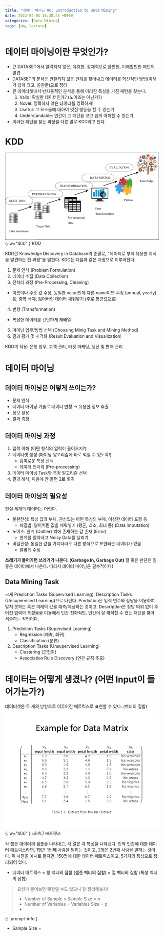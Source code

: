 ```yaml
---
title: "데이터 마이닝 00: Introduction to Data Mining"
date: 2022-04-01 16:30:45 +0900
categories: [Data Mining]
tags: [dm, lecture]
---
```


# 데이터 마이닝이란 무엇인가?

- 큰 DATASET에서 알려지지 않은, 유효한, 잠재적으로 쓸만한, 이해할만한 패턴의 발견
- DATASET의 분석은 관찰되지 않은 관계를 찾아내고 데이터를 혁신적인 방법(이해가 쉽게 되고, 쓸만한)으로 정리
- 큰 데이터셋에서 반자동적인 분석을 통해 이러한 특성을 가진 패턴을 찾는다.
    1. Valid: 확실한 데이터인가? (노이즈는 아닌가?)
    2. Novel: 명확하지 않은 데이터를 명확하게!
    3. Useful: 그 요소들에 대하여 멋진 행동을 할 수 있는가
    4. Understandable: 인간이 그 패턴을 보고 쉽게 이해할 수 있는가
- 이러한 패턴을 찾는 과정을 다른 말로 KDD라고 한다.

# KDD

![kdd](/assets/img/2022-04-01-data-mining-00/Knowledge-Discovery-Database-KDD-Process.png){: w="400" }
_KDD_

KDD란 Knowledge Discovery in Database의 준말로, "데이터로 부터 유용한 지식을 발견하는 전 과정"을 말한다. KDD는 다음과 같은 과정으로 이루어진다.

1. 문제 인식 (Problem Formulation)
2. 데이터 수집 (Data Collection)
3. 전처리 과정 (Pre-Processing, Cleaning)
 - 이름이나 주소 값 수정, 동일한 value인데 다른 name이면 수정 (annual, yearly) 등, 중복 삭제, 잃어버린 데이터 채워넣기 (주로 평균값으로)
4. 변형 (Transformation)
 - 복잡한 데이터를 간단하게 재배열
5. 마이닝 업무/방법 선택 (Choosing Minig Task and Mining Method)
6. 결과 평가 및 시각화 (Result Evaluation and Visualization)

KDD의 적용: 은행 업무, 고객 관리, 타켓 마케팅, 생산 및 판매 관리

# 데이터 마이닝

## 데이터 마이닝은 어떻게 쓰이는가?

- 문제 인식
- 데이터 마이닝 기술로 데이터 변형 → 유용한 정보 추출
- 정보 활용
- 결과 측정

## 데이터 마이닝 과정

1. 입력 이해 (어떤 형식의 입력이 들어오지?)
2. 데이터셋 생성 (마이닝 알고리즘에 바로 먹일 수 있도록!)
    - 흥미로운 특성 선택
    - 데이터 전처리 (Pre-processing)
3. 데이터 마이닝 Task와 특정 알고리즘 선택
4. 결과 해석, 마음에 안 들면 2로 회귀

## 데이터 마이닝의 필요성

현실 세계의 데이터는 더럽다.
- 불완전성: 특성 값의 부재, 관심있는 어떤 특성의 부재, 이상한 데이터 포함 등
    - 해결법: 잃어버린 값을 채워넣기 (평균, 최소, 최대 등) (Data Imputation)
- 노이즈: 한계 (Outlier) 밖에 존재하는 값 존재 (Error)
    - 한계를 알아내고 Noisy Data를 날리기
- 비일관성: 동일한 값을 가지더라도 다른 방식으로 표현되는 데이터가 있음
    - 알맞게 수정

**쓰레기가 들어가면 쓰레기가 나온다. (Garbage In, Garbage Out)** 질 좋은 판단은 질 좋은 데이터에서 나온다. 따라서 데이터 마이닝은 필수적이다!

## Data Mining Task

크게 Prediction Tasks (Supervised Learning), Description Tasks (Unsupervised Learning)으로 나뉜다. Prediction은 입력 변수와 정답을 이용하여 알지 못하는 혹은 미래의 값을 예측/예상하는 것이고, Description은 정답 따위 없이 주어진 입력의 특성들을 이용해서 인간 친화적인, 인간이 잘 해석할 수 있는 패턴을 찾아 서술하는 작업이다.

1. Prediction Tasks (Supervised Learning)
    - Regression (예측, 회귀)
    - Classification (분류)
2. Description Tasks (Unsupervised Learning)
    - Clustering (군집화)
    - Association Rule Discovery (연관 규칙 추출)

# 데이터는 어떻게 생겼나? (어떤 Input이 들어가는가?)

데이터셋은 두 개의 방향으로 이루어진 매트릭스로 표현할 수 있다. (벡터의 집합)

![data_matrix](/assets/img/2022-04-01-data-mining-00/slide_3.jpg){: w="400" }
_데이터 매트릭스_

각 행은 데이터의 샘플을 나타내고, 각 열은 각 특성을 나타낸다. 만약 인간에 대한 데이터 매트릭스라면, 1행은 1번째 사람을 말하는 것이고, 2행은 2번째 사람을 말하는 것이다. 위 사진을 예시로 들자면, 150명에 대한 데이터 매트릭스이고, 5가지의 특성으로 정리되어 있다.

- 데이터 매트릭스 = 행 백터의 집합 (샘플 벡터의 집합) = 열 벡터의 집합 (특성 벡터의 집합)

> 요런거 물어보면 헷갈릴 수도 있으니 잘 정리해놓자!
> - Number of Sample = Sample Size = n
> - Number of Variables = Variables Size = p
> - 
{: .prompt-info }
- Sample Size = 